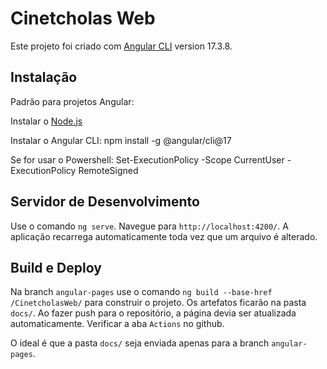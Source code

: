 # Cinetcholas Web

Este projeto foi criado com [Angular CLI](https://github.com/angular/angular-cli) version 17.3.8.

## Instalação

Padrão para projetos Angular:

Instalar o [Node.js](https://nodejs.org/pt)

Instalar o Angular CLI: npm install -g @angular/cli@17

Se for usar o Powershell: Set-ExecutionPolicy -Scope CurrentUser -ExecutionPolicy RemoteSigned

## Servidor de Desenvolvimento

Use o comando `ng serve`. Navegue para `http://localhost:4200/`. A aplicação recarrega automaticamente toda vez que um arquivo é alterado.

## Build e Deploy

Na branch `angular-pages` use o comando `ng build --base-href /CinetcholasWeb/` para construir o projeto. Os artefatos ficarão na pasta `docs/`. Ao fazer push para o repositório, a página devia ser atualizada automaticamente. Verificar a aba `Actions` no github.

O ideal é que a pasta `docs/` seja enviada apenas para a branch `angular-pages`.
